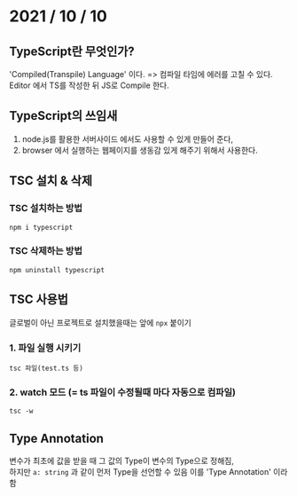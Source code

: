 # 2021 / 10 / 10

## TypeScript란 무엇인가?
'Compiled(Transpile) Language' 이다. => 컴파일 타임에 에러를 고칠 수 있다.
Editor 에서 TS를 작성한 뒤 JS로 Compile 한다.

## TypeScript의 쓰임새
1. node.js를 활용한 서버사이드 에서도 사용할 수 있게 만들어 준다,
2. browser 에서 실행하는 웹페이지를 생동감 있게 해주기 위해서 사용한다.
## TSC 설치 & 삭제
### TSC 설치하는 방법  
``` 
npm i typescript 
```

### TSC 삭제하는 방법 
``` 
npm uninstall typescript 
```


## TSC 사용법 
글로벌이 아닌 프로젝트로 설치했을때는 앞에 `npx` 붙이기

### 1. 파일 실행 시키기 
```
tsc 파일(test.ts 등)
```

### 2. watch 모드 (= ts 파일이 수정될때 마다 자동으로 컴파일)
```
tsc -w
```

## Type Annotation
변수가 최초에 값을 받을 때 그 값의 Type이 변수의 Type으로 정해짐,<br>
하지만 `a: string` 과 같이 먼저 Type을 선언할 수 있음 이를 'Type Annotation' 이라 함